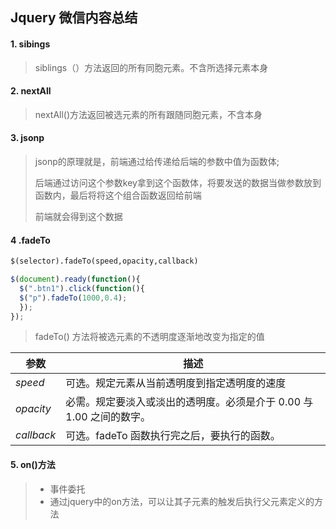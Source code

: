 ## Jquery 微信内容总结

#### 1. sibings

> siblings（）方法返回的所有同胞元素。不含所选择元素本身

#### 2. nextAll

> nextAll()方法返回被选元素的所有跟随同胞元素，不含本身

#### 3. jsonp

> jsonp的原理就是，前端通过给传递给后端的参数中值为函数体;
>
> 后端通过访问这个参数key拿到这个函数体，将要发送的数据当做参数放到函数内，最后将将这个组合函数返回给前端
>
> 前端就会得到这个数据

#### 4 .fadeTo

```html
$(selector).fadeTo(speed,opacity,callback)
```

```javascript
$(document).ready(function(){
  $(".btn1").click(function(){
  $("p").fadeTo(1000,0.4);
  });
});
```

> fadeTo() 方法将被选元素的不透明度逐渐地改变为指定的值

| 参数       | 描述                                                         |
| ---------- | ------------------------------------------------------------ |
| *speed*    | 可选。规定元素从当前透明度到指定透明度的速度                 |
| *opacity*  | 必需。规定要淡入或淡出的透明度。必须是介于 0.00 与 1.00 之间的数字。 |
| *callback* | 可选。fadeTo 函数执行完之后，要执行的函数。                  |

#### 5. on()方法

> - 事件委托
> - 通过jquery中的on方法，可以让其子元素的触发后执行父元素定义的方法

